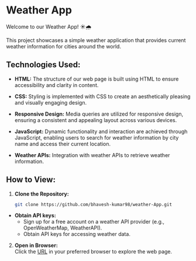 # Weather App

Welcome to our Weather App! ☀️🌧️

This project showcases a simple weather application that provides current weather information for cities around the world.

## Technologies Used:

- **HTML:**
  The structure of our web page is built using HTML to ensure accessibility and clarity in content.

- **CSS:**
  Styling is implemented with CSS to create an aesthetically pleasing and visually engaging design.

- **Responsive Design:**
  Media queries are utilized for responsive design, ensuring a consistent and appealing layout across various devices.

- **JavaScript:**
  Dynamic functionality and interaction are achieved through JavaScript, enabling users to search for weather information by city name and access their current location.

- **Weather APIs:**
  Integration with weather APIs to retrieve weather information.

## How to View:

1. **Clone the Repository:**
   ```bash
   git clone https://github.com/bhavesh-kumar98/weather-App.git

 - **Obtain API keys:**
    - Sign up for a free account on a weather API provider (e.g., OpenWeatherMap, WeatherAPI).
    - Obtain API keys for accessing weather data.


2. **Open in Browser:**<br/>
   Click the [URL](https://bhavesh-kumar98.github.io/weather-App/) in your preferred browser to explore the web page.


